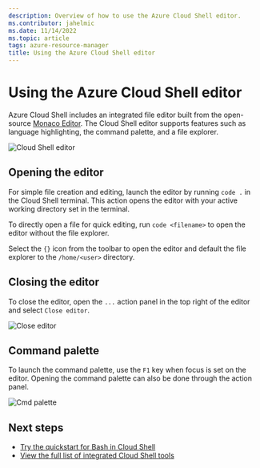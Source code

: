 ```yaml
---
description: Overview of how to use the Azure Cloud Shell editor.
ms.contributor: jahelmic
ms.date: 11/14/2022
ms.topic: article
tags: azure-resource-manager
title: Using the Azure Cloud Shell editor
---
```


# Using the Azure Cloud Shell editor

Azure Cloud Shell includes an integrated file editor built from the open-source
[Monaco Editor][02]. The Cloud Shell editor supports features such as language highlighting, the
command palette, and a file explorer.

![Cloud Shell editor][06]

## Opening the editor

For simple file creation and editing, launch the editor by running `code .` in the Cloud Shell
terminal. This action opens the editor with your active working directory set in the terminal.

To directly open a file for quick editing, run `code <filename>` to open the editor without the file
explorer.

Select the `{}` icon from the toolbar to open the editor and default the file explorer to the
`/home/<user>` directory.

## Closing the editor

To close the editor, open the `...` action panel in the top right of the editor and select
`Close editor`.

![Close editor][04]

## Command palette

To launch the command palette, use the `F1` key when focus is set on the editor. Opening the command
palette can also be done through the action panel.

![Cmd palette][05]

<!--
TODO:
- Why are we talking about contributions here?
- Need to document how to use the editor and the quirks
-->

## Next steps

- [Try the quickstart for Bash in Cloud Shell][07]
- [View the full list of integrated Cloud Shell tools][01]

<!-- link references -->
[01]: features.md
[02]: https://github.com/Microsoft/monaco-editor
[03]: https://github.com/Microsoft/monaco-editor/blob/master/CONTRIBUTING.md
[04]: media/using-cloud-shell-editor/close-editor.png
[05]: media/using-cloud-shell-editor/cmd-palette.png
[06]: media/using-cloud-shell-editor/open-editor.png
[07]: quickstart.md
